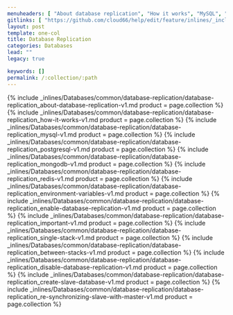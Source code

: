```yaml
---
menuheaders: [ "About database replication", "How it works", "MySQL", "PostgreSQL", "MongoDB", "Redis", "Environment variables", "Enable database replication", "Important", "Single stack", "Between stacks", "Disable database replication", "Create slave database", "Re-synchronizing slave with master" ]
gitlinks: [ "https://github.com/cloud66/help/edit/feature/inlines/_includes/_inlines/Databases/common/database-replication/database-replication_contents-v1.md", "https://github.com/cloud66/help/edit/feature/inlines/_includes/_inlines/Databases/common/database-replication/database-replication_about-database-replication-v1.md", "https://github.com/cloud66/help/edit/feature/inlines/_includes/_inlines/Databases/common/database-replication/database-replication_how-it-works-v1.md", "https://github.com/cloud66/help/edit/feature/inlines/_includes/_inlines/Databases/common/database-replication/database-replication_mysql-v1.md", "https://github.com/cloud66/help/edit/feature/inlines/_includes/_inlines/Databases/common/database-replication/database-replication_postgresql-v1.md", "https://github.com/cloud66/help/edit/feature/inlines/_includes/_inlines/Databases/common/database-replication/database-replication_mongodb-v1.md", "https://github.com/cloud66/help/edit/feature/inlines/_includes/_inlines/Databases/common/database-replication/database-replication_redis-v1.md", "https://github.com/cloud66/help/edit/feature/inlines/_includes/_inlines/Databases/common/database-replication/database-replication_environment-variables-v1.md", "https://github.com/cloud66/help/edit/feature/inlines/_includes/_inlines/Databases/common/database-replication/database-replication_enable-database-replication-v1.md", "https://github.com/cloud66/help/edit/feature/inlines/_includes/_inlines/Databases/common/database-replication/database-replication_important-v1.md", "https://github.com/cloud66/help/edit/feature/inlines/_includes/_inlines/Databases/common/database-replication/database-replication_single-stack-v1.md", "https://github.com/cloud66/help/edit/feature/inlines/_includes/_inlines/Databases/common/database-replication/database-replication_between-stacks-v1.md", "https://github.com/cloud66/help/edit/feature/inlines/_includes/_inlines/Databases/common/database-replication/database-replication_disable-database-replication-v1.md", "https://github.com/cloud66/help/edit/feature/inlines/_includes/_inlines/Databases/common/database-replication/database-replication_create-slave-database-v1.md", "https://github.com/cloud66/help/edit/feature/inlines/_includes/_inlines/Databases/common/database-replication/database-replication_re-synchronizing-slave-with-master-v1.md" ]
layout: post
template: one-col
title: Database Replication
categories: Databases
lead: ""
legacy: true

keywords: []
permalink: /:collection/:path
---
```






<a href="#about-database-replication"></a>{% include _inlines/Databases/common/database-replication/database-replication_about-database-replication-v1.md  product = page.collection %}
<a href="#how-it-works"></a>{% include _inlines/Databases/common/database-replication/database-replication_how-it-works-v1.md  product = page.collection %}
<a href="#mysql"></a>{% include _inlines/Databases/common/database-replication/database-replication_mysql-v1.md  product = page.collection %}
<a href="#postgresql"></a>{% include _inlines/Databases/common/database-replication/database-replication_postgresql-v1.md  product = page.collection %}
<a href="#mongodb"></a>{% include _inlines/Databases/common/database-replication/database-replication_mongodb-v1.md  product = page.collection %}
<a href="#redis"></a>{% include _inlines/Databases/common/database-replication/database-replication_redis-v1.md  product = page.collection %}
<a href="#environment-variables"></a>{% include _inlines/Databases/common/database-replication/database-replication_environment-variables-v1.md  product = page.collection %}
<a href="#enable-database-replication"></a>{% include _inlines/Databases/common/database-replication/database-replication_enable-database-replication-v1.md  product = page.collection %}
<a href="#important"></a>{% include _inlines/Databases/common/database-replication/database-replication_important-v1.md  product = page.collection %}
<a href="#single-stack"></a>{% include _inlines/Databases/common/database-replication/database-replication_single-stack-v1.md  product = page.collection %}
<a href="#between-stacks"></a>{% include _inlines/Databases/common/database-replication/database-replication_between-stacks-v1.md  product = page.collection %}
<a href="#disable-database-replication"></a>{% include _inlines/Databases/common/database-replication/database-replication_disable-database-replication-v1.md  product = page.collection %}
<a href="#create-slave-database"></a>{% include _inlines/Databases/common/database-replication/database-replication_create-slave-database-v1.md  product = page.collection %}
<a href="#re-synchronizing-slave-with-master"></a>{% include _inlines/Databases/common/database-replication/database-replication_re-synchronizing-slave-with-master-v1.md  product = page.collection %}
